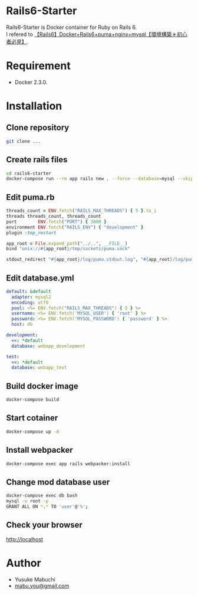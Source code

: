 # Rails6-Starter

Rails6-Starter is Docker container for Ruby on Rails 6.  
I refered to [【Rails6】Docker+Rails6+puma+nginx+mysql【環境構築＊初心者必見】](https://qiita.com/kohki4115/items/c37ff8550b01bbc75df2).

# Requirement

* Docker 2.3.0.

# Installation

## Clone repository
```bash
git clone ...
```

## Create rails files
``` bash
cd rails6-starter
docker-compose run --rm app rails new . --force --database=mysql --skip-bundle
```

## Edit puma.rb
```puma.rb
threads_count = ENV.fetch("RAILS_MAX_THREADS") { 5 }.to_i
threads threads_count, threads_count
port        ENV.fetch("PORT") { 3000 }
environment ENV.fetch("RAILS_ENV") { "development" }
plugin :tmp_restart

app_root = File.expand_path("../..", __FILE__)
bind "unix://#{app_root}/tmp/sockets/puma.sock"

stdout_redirect "#{app_root}/log/puma.stdout.log", "#{app_root}/log/puma.stderr.log", true
```

## Edit database.yml
```database.yml
default: &default
  adapter: mysql2
  encoding: utf8
  pool: <%= ENV.fetch("RAILS_MAX_THREADS") { 5 } %>
  username: <%= ENV.fetch('MYSQL_USER') { 'root' } %>
  password: <%= ENV.fetch('MYSQL_PASSWORD') { 'password' } %>
  host: db

development:
  <<: *default
  database: webapp_development

test:
  <<: *default
  database: webapp_test
```

## Build docker image
```bash
docker-compose build
```

## Start cotainer
```bash
docker-compose up -d
```

## Install webpacker
```bash
docker-compose exec app rails webpacker:install
```

## Change mod database user
```bash
docker-compose exec db bash
mysql -u root -p
GRANT ALL ON *.* TO 'user'@'%';
```

## Check your browser
[http://localhost](http://localhost)

# Author

* Yusuke Mabuchi
* mabu.you@gmail.com
